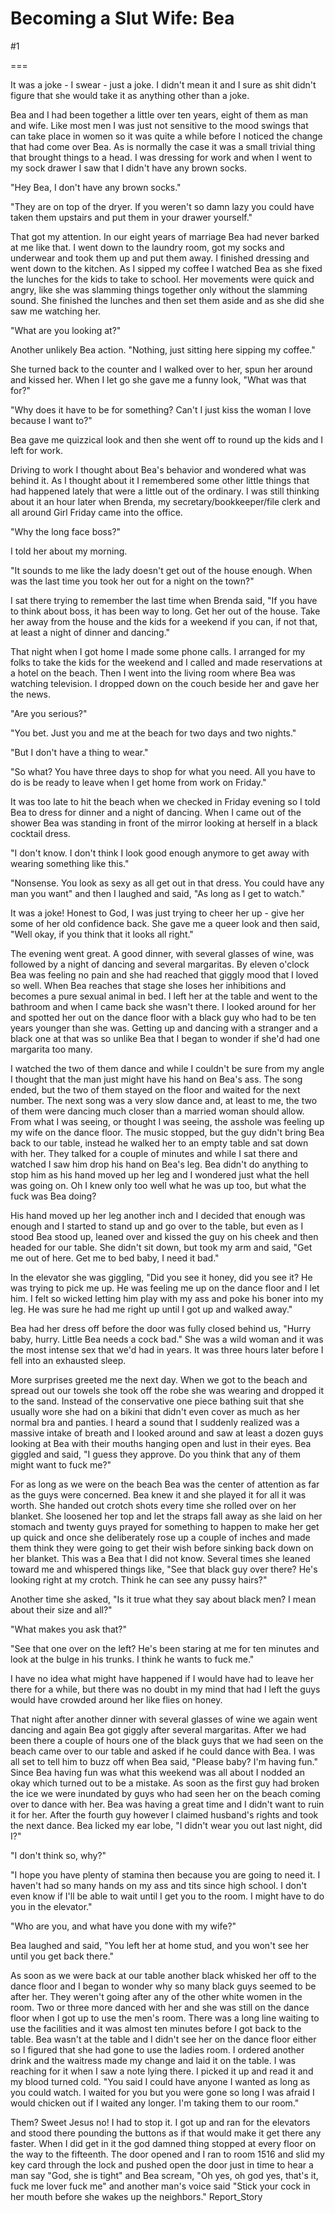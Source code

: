 Becoming a Slut Wife: Bea
=========================
#1 

===

It was a joke - I swear - just a joke. I didn't mean it and I sure as shit didn't figure that she would take it as anything other than a joke. 

Bea and I had been together a little over ten years, eight of them as man and wife. Like most men I was just not sensitive to the mood swings that can take place in women so it was quite a while before I noticed the change that had come over Bea. As is normally the case it was a small trivial thing that brought things to a head. I was dressing for work and when I went to my sock drawer I saw that I didn't have any brown socks. 

"Hey Bea, I don't have any brown socks." 

"They are on top of the dryer. If you weren't so damn lazy you could have taken them upstairs and put them in your drawer yourself." 

That got my attention. In our eight years of marriage Bea had never barked at me like that. I went down to the laundry room, got my socks and underwear and took them up and put them away. I finished dressing and went down to the kitchen. As I sipped my coffee I watched Bea as she fixed the lunches for the kids to take to school. Her movements were quick and angry, like she was slamming things together only without the slamming sound. She finished the lunches and then set them aside and as she did she saw me watching her. 

"What are you looking at?" 

Another unlikely Bea action. "Nothing, just sitting here sipping my coffee." 

She turned back to the counter and I walked over to her, spun her around and kissed her. When I let go she gave me a funny look, "What was that for?" 

"Why does it have to be for something? Can't I just kiss the woman I love because I want to?" 

Bea gave me quizzical look and then she went off to round up the kids and I left for work. 

Driving to work I thought about Bea's behavior and wondered what was behind it. As I thought about it I remembered some other little things that had happened lately that were a little out of the ordinary. I was still thinking about it an hour later when Brenda, my secretary/bookkeeper/file clerk and all around Girl Friday came into the office. 

"Why the long face boss?" 

I told her about my morning. 

"It sounds to me like the lady doesn't get out of the house enough. When was the last time you took her out for a night on the town?" 

I sat there trying to remember the last time when Brenda said, "If you have to think about boss, it has been way to long. Get her out of the house. Take her away from the house and the kids for a weekend if you can, if not that, at least a night of dinner and dancing." 

That night when I got home I made some phone calls. I arranged for my folks to take the kids for the weekend and I called and made reservations at a hotel on the beach. Then I went into the living room where Bea was watching television. I dropped down on the couch beside her and gave her the news. 

"Are you serious?" 

"You bet. Just you and me at the beach for two days and two nights." 

"But I don't have a thing to wear." 

"So what? You have three days to shop for what you need. All you have to do is be ready to leave when I get home from work on Friday." 

It was too late to hit the beach when we checked in Friday evening so I told Bea to dress for dinner and a night of dancing. When I came out of the shower Bea was standing in front of the mirror looking at herself in a black cocktail dress. 

"I don't know. I don't think I look good enough anymore to get away with wearing something like this." 

"Nonsense. You look as sexy as all get out in that dress. You could have any man you want" and then I laughed and said, "As long as I get to watch." 

It was a joke! Honest to God, I was just trying to cheer her up - give her some of her old confidence back. She gave me a queer look and then said, "Well okay, if you think that it looks all right." 

The evening went great. A good dinner, with several glasses of wine, was followed by a night of dancing and several margaritas. By eleven o'clock Bea was feeling no pain and she had reached that giggly mood that I loved so well. When Bea reaches that stage she loses her inhibitions and becomes a pure sexual animal in bed. I left her at the table and went to the bathroom and when I came back she wasn't there. I looked around for her and spotted her out on the dance floor with a black guy who had to be ten years younger than she was. Getting up and dancing with a stranger and a black one at that was so unlike Bea that I began to wonder if she'd had one margarita too many. 

I watched the two of them dance and while I couldn't be sure from my angle I thought that the man just might have his hand on Bea's ass. The song ended, but the two of them stayed on the floor and waited for the next number. The next song was a very slow dance and, at least to me, the two of them were dancing much closer than a married woman should allow. From what I was seeing, or thought I was seeing, the asshole was feeling up my wife on the dance floor. The music stopped, but the guy didn't bring Bea back to our table, instead he walked her to an empty table and sat down with her. They talked for a couple of minutes and while I sat there and watched I saw him drop his hand on Bea's leg. Bea didn't do anything to stop him as his hand moved up her leg and I wondered just what the hell was going on. Oh I knew only too well what he was up too, but what the fuck was Bea doing? 

His hand moved up her leg another inch and I decided that enough was enough and I started to stand up and go over to the table, but even as I stood Bea stood up, leaned over and kissed the guy on his cheek and then headed for our table. She didn't sit down, but took my arm and said, "Get me out of here. Get me to bed baby, I need it bad." 

In the elevator she was giggling, "Did you see it honey, did you see it? He was trying to pick me up. He was feeling me up on the dance floor and I let him. I felt so wicked letting him play with my ass and poke his boner into my leg. He was sure he had me right up until I got up and walked away." 

Bea had her dress off before the door was fully closed behind us, "Hurry baby, hurry. Little Bea needs a cock bad." She was a wild woman and it was the most intense sex that we'd had in years. It was three hours later before I fell into an exhausted sleep. 

More surprises greeted me the next day. When we got to the beach and spread out our towels she took off the robe she was wearing and dropped it to the sand. Instead of the conservative one piece bathing suit that she usually wore she had on a bikini that didn't even cover as much as her normal bra and panties. I heard a sound that I suddenly realized was a massive intake of breath and I looked around and saw at least a dozen guys looking at Bea with their mouths hanging open and lust in their eyes. Bea giggled and said, "I guess they approve. Do you think that any of them might want to fuck me?" 

For as long as we were on the beach Bea was the center of attention as far as the guys were concerned. Bea knew it and she played it for all it was worth. She handed out crotch shots every time she rolled over on her blanket. She loosened her top and let the straps fall away as she laid on her stomach and twenty guys prayed for something to happen to make her get up quick and once she deliberately rose up a couple of inches and made them think they were going to get their wish before sinking back down on her blanket. This was a Bea that I did not know. Several times she leaned toward me and whispered things like, "See that black guy over there? He's looking right at my crotch. Think he can see any pussy hairs?" 

Another time she asked, "Is it true what they say about black men? I mean about their size and all?" 

"What makes you ask that?" 

"See that one over on the left? He's been staring at me for ten minutes and look at the bulge in his trunks. I think he wants to fuck me." 

I have no idea what might have happened if I would have had to leave her there for a while, but there was no doubt in my mind that had I left the guys would have crowded around her like flies on honey. 

That night after another dinner with several glasses of wine we again went dancing and again Bea got giggly after several margaritas. After we had been there a couple of hours one of the black guys that we had seen on the beach came over to our table and asked if he could dance with Bea. I was all set to tell him to buzz off when Bea said, "Please baby? I'm having fun." Since Bea having fun was what this weekend was all about I nodded an okay which turned out to be a mistake. As soon as the first guy had broken the ice we were inundated by guys who had seen her on the beach coming over to dance with her. Bea was having a great time and I didn't want to ruin it for her. After the fourth guy however I claimed husband's rights and took the next dance. Bea licked my ear lobe, "I didn't wear you out last night, did I?" 

"I don't think so, why?" 

"I hope you have plenty of stamina then because you are going to need it. I haven't had so many hands on my ass and tits since high school. I don't even know if I'll be able to wait until I get you to the room. I might have to do you in the elevator." 

"Who are you, and what have you done with my wife?" 

Bea laughed and said, "You left her at home stud, and you won't see her until you get back there." 

As soon as we were back at our table another black whisked her off to the dance floor and I began to wonder why so many black guys seemed to be after her. They weren't going after any of the other white women in the room. Two or three more danced with her and she was still on the dance floor when I got up to use the men's room. There was a long line waiting to use the facilities and it was almost ten minutes before I got back to the table. Bea wasn't at the table and I didn't see her on the dance floor either so I figured that she had gone to use the ladies room. I ordered another drink and the waitress made my change and laid it on the table. I was reaching for it when I saw a note lying there. I picked it up and read it and my blood turned cold. "You said I could have anyone I wanted as long as you could watch. I waited for you but you were gone so long I was afraid I would chicken out if I waited any longer. I'm taking them to our room." 

Them? Sweet Jesus no! I had to stop it. I got up and ran for the elevators and stood there pounding the buttons as if that would make it get there any faster. When I did get in it the god damned thing stopped at every floor on the way to the fifteenth. The door opened and I ran to room 1516 and slid my key card through the lock and pushed open the door just in time to hear a man say "God, she is tight" and Bea scream, "Oh yes, oh god yes, that's it, fuck me lover fuck me" and another man's voice said "Stick your cock in her mouth before she wakes up the neighbors." Report_Story 
